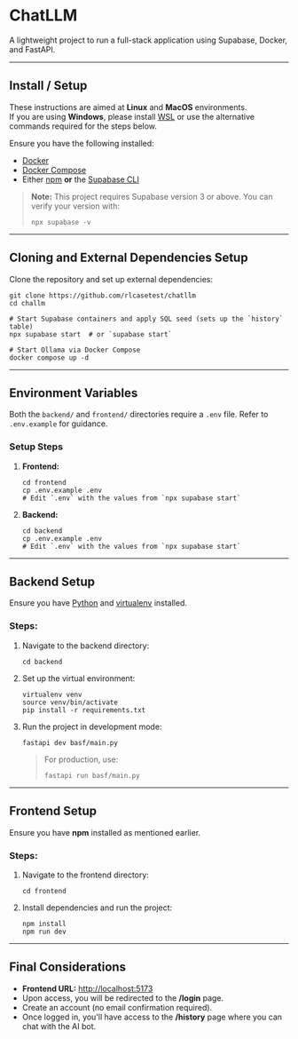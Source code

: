 # ChatLLM

A lightweight project to run a full-stack application using Supabase, Docker, and FastAPI.

---

## Install / Setup

These instructions are aimed at **Linux** and **MacOS** environments.  
If you are using **Windows**, please install [WSL](https://learn.microsoft.com/en-us/windows/wsl/install) or use the alternative commands required for the steps below.

Ensure you have the following installed:

- [Docker](https://docs.docker.com/engine/install/)
- [Docker Compose](https://docs.docker.com/compose/install/)
- Either [npm](https://docs.npmjs.com/downloading-and-installing-node-js-and-npm) **or** the [Supabase CLI](https://supabase.com/docs/guides/local-development)

> **Note:** This project requires Supabase version 3 or above. You can verify your version with:
>
> ```shell
> npx supabase -v
> ```

---

## Cloning and External Dependencies Setup

Clone the repository and set up external dependencies:

```shell
git clone https://github.com/rlcasetest/chatllm
cd challm

# Start Supabase containers and apply SQL seed (sets up the `history` table)
npx supabase start  # or `supabase start`

# Start Ollama via Docker Compose
docker compose up -d
```

---

## Environment Variables

Both the `backend/` and `frontend/` directories require a `.env` file. Refer to `.env.example` for guidance.

### Setup Steps

1. **Frontend:**

   ```shell
   cd frontend
   cp .env.example .env
   # Edit `.env` with the values from `npx supabase start`
   ```

2. **Backend:**
   ```shell
   cd backend
   cp .env.example .env
   # Edit `.env` with the values from `npx supabase start`
   ```

---

## Backend Setup

Ensure you have [Python](https://www.python.org/downloads/) and [virtualenv](https://virtualenv.pypa.io/en/latest/user_guide.html) installed.

### Steps:

1. Navigate to the backend directory:

   ```shell
   cd backend
   ```

2. Set up the virtual environment:

   ```shell
   virtualenv venv
   source venv/bin/activate
   pip install -r requirements.txt
   ```

3. Run the project in development mode:
   ```shell
   fastapi dev basf/main.py
   ```
   > For production, use:
   >
   > ```shell
   > fastapi run basf/main.py
   > ```

---

## Frontend Setup

Ensure you have **npm** installed as mentioned earlier.

### Steps:

1. Navigate to the frontend directory:

   ```shell
   cd frontend
   ```

2. Install dependencies and run the project:
   ```shell
   npm install
   npm run dev
   ```

---

## Final Considerations

- **Frontend URL:** [http://localhost:5173](http://localhost:5173)
- Upon access, you will be redirected to the **/login** page.
- Create an account (no email confirmation required).
- Once logged in, you'll have access to the **/history** page where you can chat with the AI bot.
